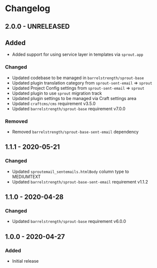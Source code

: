 # Changelog

## 2.0.0 - UNRELEASED

## Added
- Added support for using service layer in templates via `sprout.app`

### Changed
- Updated codebase to be managed in `barrelstrength/sprout-base`
- Updated plugin translation category from `sprout-sent-email` => `sprout`
- Updated Project Config settings from `sprout-sent-email` => `sprout`
- Updated plugin to use `sprout` migration track
- Updated plugin settings to be managed via Craft settings area
- Updated `craftcms/cms` requirement v3.5.0
- Updated `barrelstrength/sprout-base` requirement v7.0.0

### Removed
- Removed `barrelstrength/sprout-base-sent-email` dependency

## 1.1.1 - 2020-05-21

### Changed
- Updated `sproutemail_sentemails.htmlBody` column type to MEDIUMTEXT
- Updated `barrelstrength/sprout-base-sent-email` requirement v1.1.2

## 1.1.0 - 2020-04-28

### Changed
- Updated `barrelstrength/sprout-base` requirement v6.0.0

## 1.0.0 - 2020-04-27

### Added 
- Initial release

